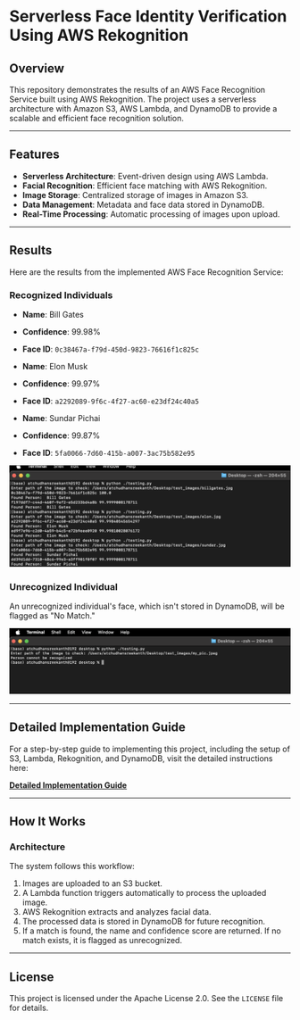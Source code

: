 # Serverless Face Identity Verification Using AWS Rekognition

## Overview

This repository demonstrates the results of an AWS Face Recognition Service built using AWS Rekognition. The project uses a serverless architecture with Amazon S3, AWS Lambda, and DynamoDB to provide a scalable and efficient face recognition solution.

---

## Features

- **Serverless Architecture**: Event-driven design using AWS Lambda.
- **Facial Recognition**: Efficient face matching with AWS Rekognition.
- **Image Storage**: Centralized storage of images in Amazon S3.
- **Data Management**: Metadata and face data stored in DynamoDB.
- **Real-Time Processing**: Automatic processing of images upon upload.

---

## Results

Here are the results from the implemented AWS Face Recognition Service:

### Recognized Individuals
- **Name**: Bill Gates
- **Confidence**: 99.98%
- **Face ID**: `0c38467a-f79d-450d-9823-76616f1c825c`

- **Name**: Elon Musk
- **Confidence**: 99.97%
- **Face ID**: `a2292089-9f6c-4f27-ac60-e23df24c40a5`

- **Name**: Sundar Pichai
- **Confidence**: 99.87%
- **Face ID**: `5fa0066-7d60-415b-a007-3ac75b582e95`




![Elon Recognized](./recognised_screenshot.png)

### Unrecognized Individual
An unrecognized individual's face, which isn't stored in DynamoDB, will be flagged as "No Match."

![Unrecognized Face](./not-recognised-screenshot.png)

---

## Detailed Implementation Guide

For a step-by-step guide to implementing this project, including the setup of S3, Lambda, Rekognition, and DynamoDB, visit the detailed instructions here:

[**Detailed Implementation Guide**](https://drive.google.com/file/d/1TmMDrUm_yZjUceKGI8ZaQSDpnrtCfV0G/view)

---

## How It Works

### Architecture
The system follows this workflow:
1. Images are uploaded to an S3 bucket.
2. A Lambda function triggers automatically to process the uploaded image.
3. AWS Rekognition extracts and analyzes facial data.
4. The processed data is stored in DynamoDB for future recognition.
5. If a match is found, the name and confidence score are returned. If no match exists, it is flagged as unrecognized.

---

## License

This project is licensed under the Apache License 2.0. See the `LICENSE` file for details.
